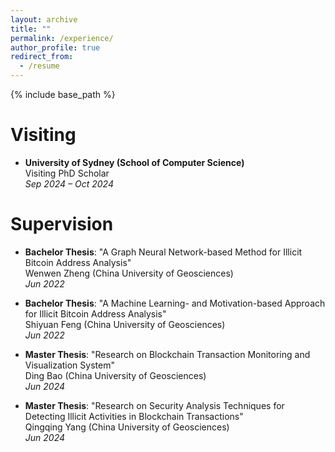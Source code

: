 ```yaml
---
layout: archive
title: ""
permalink: /experience/
author_profile: true
redirect_from:
  - /resume
---
```


{% include base_path %}

# Visiting

- **University of Sydney (School of Computer Science)**  
  Visiting PhD Scholar  
  *Sep 2024 – Oct 2024*

# Supervision

- **Bachelor Thesis**: "A Graph Neural Network-based Method for Illicit Bitcoin Address Analysis" <br />
  Wenwen Zheng (China University of Geosciences) <br />
  *Jun 2022*

- **Bachelor Thesis**: "A Machine Learning- and Motivation-based Approach for Illicit Bitcoin Address Analysis" <br />
  Shiyuan Feng (China University of Geosciences) <br /> 
  *Jun 2022*

- **Master Thesis**: "Research on Blockchain Transaction Monitoring and Visualization System" <br />
  Ding Bao (China University of Geosciences) <br />
  *Jun 2024*

- **Master Thesis**: "Research on Security Analysis Techniques for Detecting Illicit Activities in Blockchain Transactions" <br />
  Qingqing Yang (China University of Geosciences) <br />
  *Jun 2024*




<!--# Visiting

* Visiting PhD Scholar, University of Sydney (School of Computer Science), Sep 2024 – Oct 2024

# Supervision

* *Wenwen Zheng*, **Bachelor Thesis**: "A Graph Neural Network-based Method for Illicit Bitcoin Address Analysis", China University of Geosciences, Wuhan, China, Jun. 2022
* *Shiyuan Feng*, **Bachelor Thesis**: "A Machine Learning- and Motivation-based Approach for Illicit Bitcoin Address Analysis", China University of Geosciences, Wuhan, China, Jun. 2022
* *Ding Bao*, **Master Thesis**: "Research on Blockchain Transaction Monitoring and Visualization System", China University of Geosciences, Wuhan, China, Jun. 2024
* *Qingqing Yang*, **Master Thesis**: "Research on Security Analysis Techniques for Detecting Illicit Activities in Blockchain Transactions", China University of Geosciences, Wuhan, China, Jun. 2024 -->
 


<!-- # Intership -->


  
